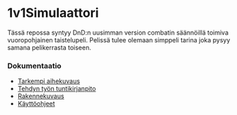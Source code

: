 # 1v1Simulaattori
Tässä repossa syntyy DnD:n uusimman version combatin säännöillä toimiva vuoropohjainen taistelupeli. Pelissä tulee olemaan simppeli tarina joka pysyy samana pelikerrasta toiseen.

### Dokumentaatio
- [Tarkempi aihekuvaus](Dokumentointi/aihemaarittely.md)
- [Tehdyn työn tuntikirjanpito](Dokumentointi/tuntikirjanpito.md)
- [Rakennekuvaus](Dokumentointi/rakennekuvaus.md)
- [Käyttöohjeet](Dokumentointi/ohjeet.md)

